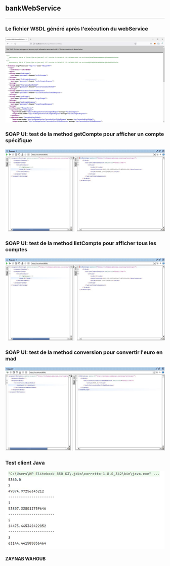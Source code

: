 <h2>bankWebService</h2>
<hr>
<h3>Le fichier WSDL généré après l'exécution du webService</h3>
<img src="screens/WSDL XML.JPG">

<h3>SOAP UI: test de la method getCompte pour afficher un compte spécifique</h3>
<img src="screens/compte.JPG">

<h3>SOAP UI: test de la method listCompte pour afficher tous les comptes</h3>
<img src="screens/compte.JPG">


<h3>SOAP UI: test de la method conversion pour convertir l'euro en mad</h3>
<img src="screens/conversion.JPG">

<h3>Test client Java</h3>
<img src="screens/clientJava.JPG">

<h4>ZAYNAB WAHOUB</h4>
